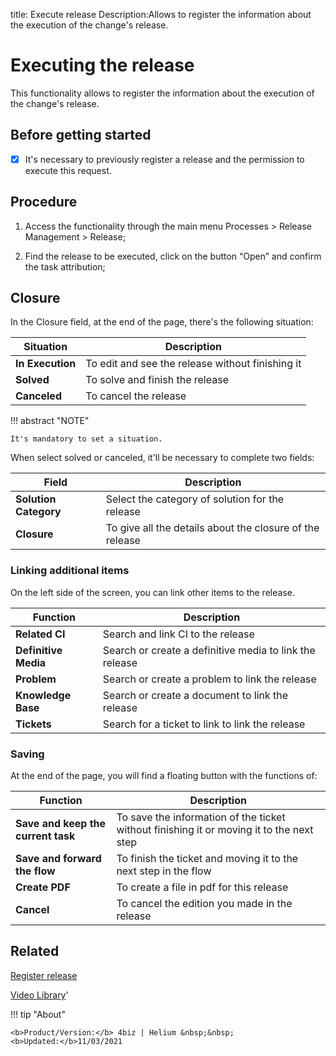 title: Execute release
Description:Allows to register the information about the execution of the change's release. 
# Executing the release
This functionality allows to register the information about the execution of the change's release.

## Before getting started

- [x] It's necessary to previously register a release and the permission to execute this request.

Procedure
-------------

1. Access the functionality through the main menu Processes \> Release
    Management \> Release;

2.  Find the release to be executed, click on the button “Open” and
    confirm the task attribution;

## Closure

In the Closure field, at the end of the page, there's the following situation:

|Situation|Description|
|------|-----------|
|**In Execution**|To edit and see the release without finishing it|
|**Solved**|To solve and finish the release|
|**Canceled**|To cancel the release|

!!! abstract "NOTE"

    It's mandatory to set a situation.

When select solved or canceled, it'll be necessary to complete two fields:

|Field|Description|
|-----|-----------|
|**Solution Category**|Select the category of solution for the release|
|**Closure**|To give all the details about the closure of the release|

### Linking additional items

On the left side of the screen, you can link other items to the release.

|Function|Description|
|--------|-----------|
|**Related CI**|Search and link CI to the release|
|**Definitive Media**|Search or create a definitive media to link the release|
|**Problem**|Search or create a problem to link the release|
|**Knowledge Base**|Search or create a document to link the release|
|**Tickets**|Search for a ticket to link to link the release|
    
### Saving

At the end of the page, you will find a floating button with the functions of:

|Function|Description|
|--------|-----------|
|**Save and keep the current task**|To save the information of the ticket without finishing it or moving it to the next step|
|**Save and forward the flow**|To finish the ticket and moving it to the next step in the flow|
|**Create PDF**|To create a file in pdf for this release|
|**Cancel**|To cancel the edition you made in the release|


Related
-----------

[Register release](/en-us/4biz-helium/processes/release/use/register-release-request.html)

<i class='fa fa-youtube-play  fa-2x' style='color:#97ce17;vertical-align: middle;'> </i> [Video Library](https://www.youtube.com/playlist?list=PLB5qK2uzf2RMA1W1Js4-lPEDUDUJJ_rUa)'

!!! tip "About"

    <b>Product/Version:</b> 4biz | Helium &nbsp;&nbsp;
    <b>Updated:</b>11/03/2021
